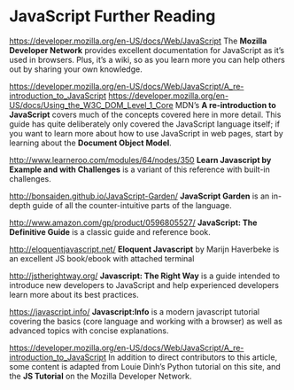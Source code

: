 # JavaScript Further Reading

https://developer.mozilla.org/en-US/docs/Web/JavaScript
The **Mozilla Developer Network** provides excellent documentation for JavaScript as it’s used in browsers. Plus, it’s a wiki, so as you learn more you can help others out by sharing your own knowledge.

https://developer.mozilla.org/en-US/docs/Web/JavaScript/A_re-introduction_to_JavaScript
https://developer.mozilla.org/en-US/docs/Using_the_W3C_DOM_Level_1_Core
MDN’s **A re-introduction to JavaScript** covers much of the concepts covered here in more detail. This guide has quite deliberately only covered the JavaScript language itself; if you want to learn more about how to use JavaScript in web pages, start by learning about the **Document Object Model**.

http://www.learneroo.com/modules/64/nodes/350
**Learn Javascript by Example and with Challenges** is a variant of this reference with built-in challenges.

http://bonsaiden.github.io/JavaScript-Garden/
**JavaScript Garden** is an in-depth guide of all the counter-intuitive parts of the language.

http://www.amazon.com/gp/product/0596805527/
**JavaScript: The Definitive Guide** is a classic guide and reference book.

http://eloquentjavascript.net/
**Eloquent Javascript** by Marijn Haverbeke is an excellent JS book/ebook with attached terminal

http://jstherightway.org/
**Javascript: The Right Way** is a guide intended to introduce new developers to JavaScript and help experienced developers learn more about its best practices.

https://javascript.info/
**Javascript:Info** is a modern javascript tutorial covering the basics (core language and working with a browser) as well as advanced topics with concise explanations.

https://developer.mozilla.org/en-US/docs/Web/JavaScript/A_re-introduction_to_JavaScript
In addition to direct contributors to this article, some content is adapted from Louie Dinh’s Python tutorial on this site, and the **JS Tutorial** on the Mozilla Developer Network.
